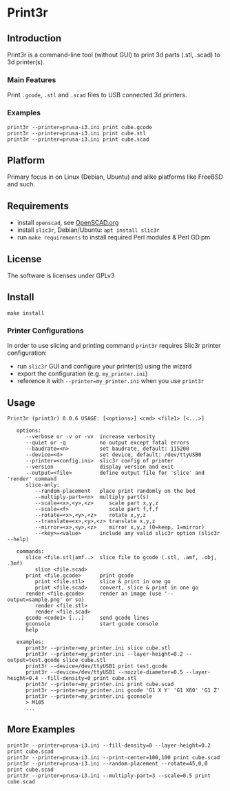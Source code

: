 # Print3r

## Introduction

Print3r is a command-line tool (without GUI) to print 3d parts (.stl, .scad) to 3d printer(s).

### Main Features

Print `.gcode`, `.stl` and `.scad` files to USB connected 3d printers.

### Examples
```
print3r --printer=prusa-i3.ini print cube.gcode
print3r --printer=prusa-i3.ini print cube.stl
print3r --printer=prusa-i3.ini print cube.scad
```

## Platform
Primary focus in on Linux (Debian, Ubuntu) and alike platforms like FreeBSD and such.

## Requirements
- install `openscad`, see [OpenSCAD.org](http://www.openscad.org/)
- install `slic3r`, Debian/Ubuntu: `apt install slic3r`
- run `make requirements` to install required Perl modules & Perl GD.pm

## License
The software is licenses under GPLv3 

## Install

```
make install
```

### Printer Configurations
In order to use slicing and printing command `print3r` requires Slic3r printer configuration:
- run `slic3r` GUI and configure your printer(s) using the wizard
- export the configuration (e.g. `my_printer.ini`)
- reference it with `--printer=my_printer.ini` when you use `print3r`

## Usage
```
Print3r (print3r) 0.0.6 USAGE: [<options>] <cmd> <file1> [<...>]

   options:
      --verbose or -v or -vv  increase verbosity
      --quiet or -q           no output except fatal errors
      --baudrate=<n>          set baudrate, default: 115200
      --device=<d>            set device, default: /dev/ttyUSB0
      --printer=<config.ini>  slic3r config of printer
      --version               display version and exit
      --output=<file>         define output file for 'slice' and 'render' command
      slice-only:
         --random-placement   place print randomly on the bed
         --multiply-part=<n>  multiply part(s)
         --scale=<x>,<y>,<z>     scale part x,y,z
         --scale=<f>             scale part f,f,f
         --rotate=<x>,<y>,<z>    rotate x,y,z
         --translate=<x>,<y>,<z> translate x,y,z
         --mirror=<x>,<y>,<z>    mirror x,y,z (0=keep, 1=mirror)
         --<key>=<value>      include any valid slic3r option (slic3r --help)

   commands:
      slice <file.stl|amf..>  slice file to gcode (.stl, .amf, .obj, .3mf)
         slice <file.scad>
      print <file.gcode>      print gcode
         print <file.stl>     slice & print in one go
         print <file.scad>    convert, slice & print in one go
      render <file.gcode>     render an image (use '--output=sample.png' or so)
         render <file.stl>
         render <file.scad>
      gcode <code1> [...]     send gcode lines
      gconsole                start gcode console
      help
   
   examples:
      print3r --printer=my_printer.ini slice cube.stl
      print3r --printer=my_printer.ini --layer-height=0.2 --output=test.gcode slice cube.stl
      print3r --device=/dev/ttyUSB1 print test.gcode
      print3r --device=/dev/ttyUSB1 --nozzle-diameter=0.5 --layer-height=0.4 --fill-density=0 print cube.stl
      print3r --printer=my_printer.ini print cube.scad
      print3r --printer=my_printer.ini gcode 'G1 X Y' 'G1 X60' 'G1 Z'
      print3r --printer=my_printer.ini gconsole
      > M105
      ...

```

## More Examples
```
print3r --printer=prusa-i3.ini --fill-density=0 --layer-height=0.2 print cube.scad
print3r --printer=prusa-i3.ini --print-center=100,100 print cube.scad
print3r --printer=prusa-i3.ini --random-placement --rotate=45,0,0 print cube.scad
print3r --printer=prusa-i3.ini --multiply-part=3 --scale=0.5 print cube.scad
```
